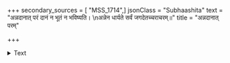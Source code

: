 +++
secondary_sources = [ "MSS_1714",]
jsonClass = "Subhaashita"
text = "अन्नदानात् परं दानं न भूतं न भविष्यति।  \nअन्नेन धार्यते सर्वं जगदेतच्चराचरम्॥"
title = "अन्नदानात् परम्"

+++

<details><summary>Text</summary>

अन्नदानात् परं दानं न भूतं न भविष्यति।  
अन्नेन धार्यते सर्वं जगदेतच्चराचरम्॥
</details>
